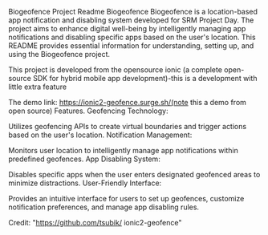 Biogeofence Project Readme
Biogeofence
Biogeofence is a location-based app notification and disabling system developed for SRM Project Day. The project aims to enhance digital well-being by intelligently managing app notifications and disabling specific apps based on the user's location. This README provides essential information for understanding, setting up, and using the Biogeofence project.


This project is developed from the opensource ionic (a complete open-source SDK for hybrid mobile app development)-this is a development with little extra feature

The demo link:
https://ionic2-geofence.surge.sh/(note this a demo from open source)
Features.
Geofencing Technology:

Utilizes geofencing APIs to create virtual boundaries and trigger actions based on the user's location.
Notification Management:

Monitors user location to intelligently manage app notifications within predefined geofences.
App Disabling System:

Disables specific apps when the user enters designated geofenced areas to minimize distractions.
User-Friendly Interface:

Provides an intuitive interface for users to set up geofences, customize notification preferences, and manage app disabling rules.

Credit:
"https://github.com/tsubik/ ionic2-geofence"

